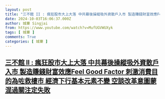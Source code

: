 ```yaml
---
layout: post
title: "三不館 II : 瘋狂股市大上大落 中共幕後操縱吸外資散戶入市 製造賺錢財富效應Feel Good Factor 刺激消費目的為咗救樓市 經濟下行基本元素不變 空談改革意圖蒙混過關注定失敗"
date: 2024-10-03T16:06:37.000Z
author: 城寨 Singjai
from: https://www.youtube.com/watch?v=MufUGVWUXyk
tags: [ 城寨 ]
comments: True
categories: [ 城寨 ]
---
```

<!--1727971597000-->
[三不館 II : 瘋狂股市大上大落 中共幕後操縱吸外資散戶入市 製造賺錢財富效應Feel Good Factor 刺激消費目的為咗救樓市 經濟下行基本元素不變 空談改革意圖蒙混過關注定失敗](https://www.youtube.com/watch?v=MufUGVWUXyk)
------

<div>

</div>
